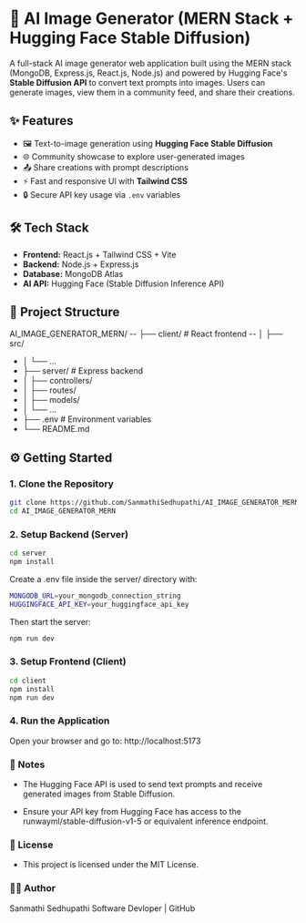 # 🧠 AI Image Generator (MERN Stack + Hugging Face Stable Diffusion)

A full-stack AI image generator web application built using the MERN stack (MongoDB, Express.js, React.js, Node.js) and powered by Hugging Face's **Stable Diffusion API** to convert text prompts into images. Users can generate images, view them in a community feed, and share their creations.

## ✨ Features

- 🖼️ Text-to-image generation using **Hugging Face Stable Diffusion**
- 🌐 Community showcase to explore user-generated images
- 📤 Share creations with prompt descriptions
- ⚡ Fast and responsive UI with **Tailwind CSS**
- 🔒 Secure API key usage via `.env` variables

## 🛠️ Tech Stack

- **Frontend:** React.js + Tailwind CSS + Vite
- **Backend:** Node.js + Express.js
- **Database:** MongoDB Atlas
- **AI API:** Hugging Face (Stable Diffusion Inference API)

## 📁 Project Structure

AI_IMAGE_GENERATOR_MERN/
-- ├── client/ # React frontend
-- │ ├── src/
- │ └── ...
- ├── server/ # Express backend
- │ ├── controllers/
- │ ├── routes/
- │ ├── models/
- │ └── ...
- ├── .env # Environment variables
- └── README.md

## ⚙️ Getting Started

### 1. Clone the Repository

```bash
git clone https://github.com/SanmathiSedhupathi/AI_IMAGE_GENERATOR_MERN.git
cd AI_IMAGE_GENERATOR_MERN
```
### 2. Setup Backend (Server)
```bash
cd server
npm install
```

Create a .env file inside the server/ directory with:
```bash
MONGODB_URL=your_mongodb_connection_string
HUGGINGFACE_API_KEY=your_huggingface_api_key
```
Then start the server:
```bash
npm run dev
```
### 3. Setup Frontend (Client)
```bash
cd client
npm install
npm run dev
```
### 4. Run the Application
Open your browser and go to: http://localhost:5173


### 📌 Notes
- The Hugging Face API is used to send text prompts and receive generated images from Stable Diffusion.

- Ensure your API key from Hugging Face has access to the runwayml/stable-diffusion-v1-5 or equivalent inference endpoint.

### 📄 License
- This project is licensed under the MIT License.

### 🙋‍♀️ Author
Sanmathi Sedhupathi
Software Devloper | GitHub
